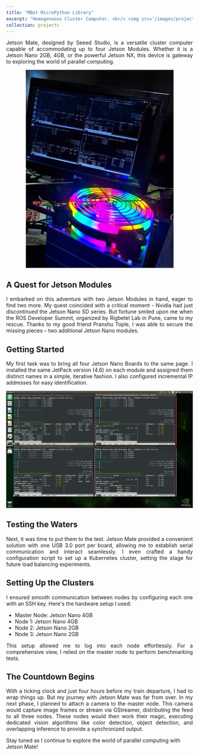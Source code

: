 ```yaml
---
title: "MBot MicroPython Library"
excerpt: "Homogeneous Cluster Computer. <br/> <img src='/images/projects/jetson_mate/jm_pv.jpg'>"
collection: projects
---
```


<p style="text-align: justify">
Jetson Mate, designed by Seeed Studio, is a versatile cluster computer capable of accommodating up to four Jetson Modules. Whether it is a Jetson Nano 2GB, 4GB, or the powerful Jetson NX, this device is gateway to exploring the world of parallel computing.</p>

<p style="text-align:center">
<img src='/images/projects/jetson_mate/IMG_20230117_163425.jpg'></p>

<h2>A Quest for Jetson Modules</h2>
<p style="text-align: justify">
I embarked on this adventure with two Jetson Modules in hand, eager to find two more. My quest coincided with a critical moment - Nvidia had just discontinued the Jetson Nano SD series. But fortune smiled upon me when the ROS Developer Summit, organized by Rigbetel Lab in Pune, came to my rescue. Thanks to my good friend Pranshu Tople, I was able to secure the missing pieces – two additional Jetson Nano modules.</p>

<h2>Getting Started</h2>
<p style="text-align: justify">
My first task was to bring all four Jetson Nano Boards to the same page. I installed the same JetPack version (4.6) on each module and assigned them distinct names in a simple, iterative fashion. I also configured incremental IP addresses for easy identification.</p>

<p style="text-align:center">
<img src='/images/projects/jetson_mate/jetson_stat.png'></p>

<h2>Testing the Waters</h2>
<p style="text-align: justify">
Next, it was time to put them to the test. Jetson Mate provided a convenient solution with one USB 3.0 port per board, allowing me to establish serial communication and interact seamlessly. I even crafted a handy configuration script to set up a Kubernetes cluster, setting the stage for future load balancing experiments.</p>

<h2>Setting Up the Clusters</h2>
<p style="text-align: justify">
I ensured smooth communication between nodes by configuring each one with an SSH key. Here's the hardware setup I used:</p>

- Master Node: Jetson Nano 4GB
- Node 1: Jetson Nano 4GB
- Node 2: Jetson Nano 2GB
- Node 3: Jetson Nano 2GB

<p style="text-align: justify">
This setup allowed me to log into each node effortlessly. For a comprehensive view, I relied on the master node to perform benchmarking tests.</p>

<h2>The Countdown Begins</h2>
<p style="text-align: justify">
With a ticking clock and just four hours before my train departure, I had to wrap things up. But my journey with Jetson Mate was far from over. In my next phase, I planned to attach a camera to the master node. This camera would capture image frames or stream via GStreamer, distributing the feed to all three nodes. These nodes would then work their magic, executing dedicated vision algorithms like color detection, object detection, and overlapping inference to provide a synchronized output.</p>

Stay tuned as I continue to explore the world of parallel computing with Jetson Mate!
